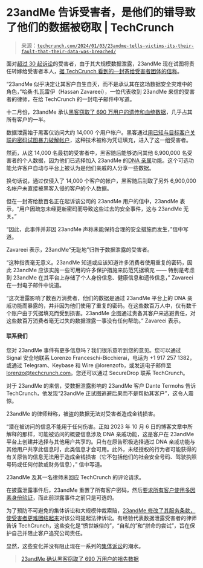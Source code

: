 <!--yml

类别：未分类

日期：2024 年 05 月 27 日 14:28:16

-->

# 23andMe 告诉受害者，是他们的错导致了他们的数据被窃取 | TechCrunch

> 来源：[`techcrunch.com/2024/01/03/23andme-tells-victims-its-their-fault-that-their-data-was-breached/`](https://techcrunch.com/2024/01/03/23andme-tells-victims-its-their-fault-that-their-data-was-breached/)

面对[超过 30 起诉讼](https://www.law.com/radar/card/with-data-breach-lawsuits-mounting-23andme-moves-for-california-mdl-403-96744/)的受害者，由于其大规模数据泄露，23andMe 现在试图将责任转嫁给受害者本人，[据 TechCrunch 看到的一封寄给受害者团体的信称](https://www.documentcloud.org/documents/24252535-response-letter-to-tycko-zavareei-llp)。

“23andMe 似乎决定让其客户自生自灭，而不是承认其在这场数据安全灾难中的角色，”哈桑·扎瓦雷伊（Hassan Zavareei），一位代表收到 23andMe 来信的受害者的律师，在给 TechCrunch 的一封电子邮件中写道。

十二月份，23andMe 承认[黑客窃取了 690 万用户的遗传和血统数据](https://techcrunch.com/2023/12/04/23andme-confirms-hackers-stole-ancestry-data-on-6-9-million-users/)，几乎占其所有客户的一半。

数据泄露始于黑客仅访问大约 14,000 个用户帐户。黑客通过[用已知与目标客户关联的密码试图暴力破解帐户](https://techcrunch.com/2023/10/10/23andme-resets-user-passwords-after-genetic-data-posted-online/)，这种技术被称为凭证填充，进入了这一组受害者。

然而，从这 14,000 名最初的受害者中，黑客随后能够访问其他 6,900,000 名受害者的个人数据，因为他们已选择加入 23andMe 的[DNA 亲属](https://customercare.23andme.com/hc/en-us/articles/212170838)功能。这个可选功能允许客户自动与平台上被认为是他们亲戚的人分享一些数据。

换句话说，通过仅侵入了 14,000 个客户的帐户，黑客随后刮取了另外 6,900,000 名帐户未直接被黑客入侵的客户的个人数据。

但在一封寄给数百名正在起诉该公司的 23andMe 用户的信中，23andMe 表示，“用户因疏忽未经更新密码而导致这些过去的安全事件，这与 23andMe 无关。”

“因此，此事件并非因 23andMe 声称未能保持合理的安全措施而发生，”信中写道。

Zavareei 表示，23andMe“无耻地”归咎于数据泄露的受害者。

“这种指责毫无意义。23andMe 知道或应该知道许多消费者使用重复的密码，因此 23andMe 应该实施一些可用的许多保护措施来防范凭据填充 —— 特别是考虑到 23andMe 在其平台上存储了个人身份信息、健康信息和遗传信息，” Zavareei 在一封电子邮件中说道。

“这次泄露影响了数百万消费者，他们的数据是通过 23andMe 平台上的 DNA 亲戚功能而暴露的，并非因为他们使用了重复的密码。在这些数百万人中，仅有数千个账户由于凭据填充而受到损害。23andMe 企图通过责备其客户来逃避责任，对这些数百万消费者毫无过失的数据泄露一事没有任何帮助。” Zavareei 表示。

#### 联系我们

您对 23andMe 事件有更多信息吗？我们很乐意听到您的意见。您可以通过 Signal 安全地联系 Lorenzo Franceschi-Bicchierai，电话为 +1 917 257 1382，或通过 Telegram、Keybase 和 Wire @lorenzofb，或发送电子邮件至 lorenzo@techcrunch.com。您还可以通过 SecureDrop 联系 TechCrunch。

对于 23andMe 的来信，受数据泄露影响的 23andMe 客户 Dante Termohs 告诉 TechCrunch，他发现“23andMe 正试图逃避后果而不是帮助其客户”，这令人震惊。

23andMe 的律师辩称，被盗的数据无法对受害者造成金钱损害。

“潜在被访问的信息不能用于任何伤害。正如 2023 年 10 月 6 日的博客文章中所解释的那样，可能被访问的概要信息涉及 DNA 亲戚功能，这是客户在 23andMe 平台上创建并选择与其他用户共享的。只有在原告积极选择通过 DNA 亲戚功能与其他用户共享此信息时，此类信息才会可用。此外，未经授权的行为者可能获得的有关原告的信息无法用于造成金钱损害（它不包括他们的社会安全号码、驾驶执照号码或任何付款或财务信息），” 信中写道。

23andMe 及其一名律师未回应 TechCrunch 的评论请求。

在披露泄露事件后，23andMe 重置了所有客户密码，然后[要求所有客户使用多因素身份验证](https://techcrunch.com/2023/11/07/23andme-ancestry-myheritage-two-factor-by-default/)，而此前泄露事件之前只是可选的。

为了预防不可避免的集体诉讼和大规模仲裁索赔，[23andMe 修改了其服务条款，使受害者更难团结起来](https://techcrunch.com/2023/12/11/23andme-changes-to-terms-of-service-are-cynical-and-self-serving-lawyers-say/)对该公司提起法律诉讼。有经验代表数据泄露受害者的律师告诉 TechCrunch，这些变化是“愤世嫉俗的”，“自私的”和“拼命的尝试”，旨在保护自己并阻止客户追究公司责任。

显然，这些变化并没有阻止现在一系列的[集体诉讼](https://topclassactions.com/lawsuit-settlements/privacy/data-breach/23andme-hit-with-another-class-action-lawsuit-over-data-breach/)的潮水。

> [23andMe 确认黑客窃取了 690 万用户的祖先数据](https://techcrunch.com/2023/12/04/23andme-confirms-hackers-stole-ancestry-data-on-6-9-million-users/)
